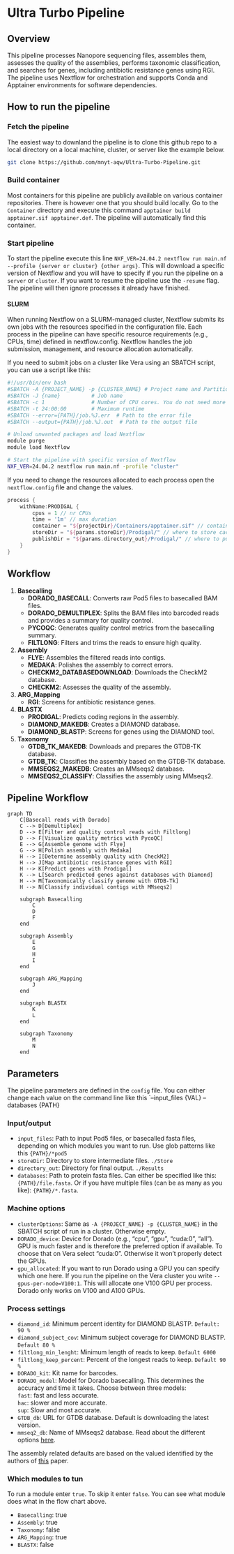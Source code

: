 Ultra Turbo Pipeline
================

## Overview

This pipeline processes Nanopore sequencing files, assembles them,
assesses the quality of the assemblies, performs taxonomic
classification, and searches for genes, including antibiotic resistance
genes using RGI. The pipeline uses Nextflow for orchestration and
supports Conda and Apptainer environments for software dependencies.

## How to run the pipeline

### Fetch the pipeline

The easiest way to downland the pipeline is to clone this github repo to
a local directory on a local machine, cluster, or server like the
example below.

``` bash
git clone https://github.com/mnyt-aqw/Ultra-Turbo-Pipeline.git
```

### Build container

Most containers for this pipeline are publicly available on various
container repositories. There is however one that you should build
locally. Go to the `Container` directory and execute this command
`apptainer build apptainer.sif apptainer.def`. The pipeline will
automatically find this container.

### Start pipeline

To start the pipeline execute this line
`NXF_VER=24.04.2 nextflow run main.nf --profile {server or cluster} {other args}`.
This will download a specific version of Nextflow and you will have to
specify if you run the pipeline on a `server` or `cluster`. If you want
to resume the pipeline use the `-resume` flag. The pipeline will then
ignore processes it already have finished.

#### SLURM

When running Nextflow on a SLURM-managed cluster, Nextflow submits its
own jobs with the resources specified in the configuration file. Each
process in the pipeline can have specific resource requirements (e.g.,
CPUs, time) defined in nextflow.config. Nextflow handles the job
submission, management, and resource allocation automatically.

If you need to submit jobs on a cluster like Vera using an SBATCH
script, you can use a script like this:

``` bash
#!/usr/bin/env bash
#SBATCH -A {PROJECT_NAME} -p {CLUSTER_NAME} # Project name and Partition/queue name
#SBATCH -J {name}          # Job name
#SBATCH -c 1               # Number of CPU cores. You do not need more than 1 here
#SBATCH -t 24:00:00        # Maximum runtime
#SBATCH --error={PATH}/job.%J.err  # Path to the error file
#SBATCH --output={PATH}/job.%J.out  # Path to the output file

# Unload unwanted packages and load Nextflow
module purge
module load Nextflow

# Start the pipeline with specific version of Nextflow
NXF_VER=24.04.2 nextflow run main.nf -profile "cluster"
```

If you need to change the resources allocated to each process open the
`nextflow.config` file and change the values.

``` groovy
process {
    withName:PRODIGAL {
        cpus = 1 // nr CPUs
        time = '1m' // max duration
        container = "${projectDir}/Containers/apptainer.sif" // container
        storeDir = "${params.storeDir}/Prodigal/" // where to store cache
        publishDir = "${params.directory_out}/Prodigal/" // where to publish results
    }
}
```

## Workflow

1.  **Basecalling**
    - **DORADO_BASECALL**: Converts raw Pod5 files to basecalled BAM
      files.
    - **DORADO_DEMULTIPLEX**: Splits the BAM files into barcoded reads
      and provides a summary for quality control.
    - **PYCOQC**: Generates quality control metrics from the basecalling
      summary.
    - **FILTLONG**: Filters and trims the reads to ensure high quality.
2.  **Assembly**
    - **FLYE**: Assembles the filtered reads into contigs.
    - **MEDAKA**: Polishes the assembly to correct errors.
    - **CHECKM2_DATABASEDOWNLOAD**: Downloads the CheckM2 database.
    - **CHECKM2**: Assesses the quality of the assembly.
3.  **ARG_Mapping**
    - **RGI**: Screens for antibiotic resistance genes.
4.  **BLASTX**
    - **PRODIGAL**: Predicts coding regions in the assembly.
    - **DIAMOND_MAKEDB**: Creates a DIAMOND database.
    - **DIAMOND_BLASTP**: Screens for genes using the DIAMOND tool.
5.  **Taxonomy**
    - **GTDB_TK_MAKEDB**: Downloads and prepares the GTDB-TK database.
    - **GTDB_TK**: Classifies the assembly based on the GTDB-TK
      database.
    - **MMSEQS2_MAKEDB**: Creates an MMseqs2 database.
    - **MMSEQS2_CLASSIFY**: Classifies the assembly using MMseqs2.

## Pipeline Workflow

``` mermaid
graph TD
    C[Basecall reads with Dorado]
    C --> D[Demultiplex]
    D --> E[Filter and quality control reads with Filtlong]
    D --> F[Visualize quality metrics with PycoQC]
    E --> G[Assemble genome with Flye]
    G --> H[Polish assembly with Medaka]
    H --> I[Determine assembly quality with CheckM2]
    H --> J[Map antibiotic resistance genes with RGI]
    H --> K[Predict genes with Prodigal]
    K --> L[Search predicted genes against databases with Diamond]
    H --> M[Taxonomically classify genome with GTDB-Tk]
    H --> N[Classify individual contigs with MMseqs2]

    subgraph Basecalling
        C
        D
        F
    end

    subgraph Assembly
        E
        G
        H
        I
    end

    subgraph ARG_Mapping
        J
    end

    subgraph BLASTX
        K
        L
    end

    subgraph Taxonomy
        M
        N
    end
```

## Parameters

The pipeline parameters are defined in the `config` file. You can either
change each value on the command line like this \`–input_files {VAL}
–databases {PATH}

### Input/output

- `input_files`: Path to input Pod5 files, or basecalled fasta files,
  depending on which modules you want to run. Use glob patterns like
  this `{PATH}/*pod5`
- `storeDir`: Directory to store intermediate files. `./Store`
- `directory_out`: Directory for final output. `./Results`
- `databases`: Path to protein fasta files. Can either be specified like
  this: `{PATH}/file.fasta`. Or if you have multiple files (can be as
  many as you like): `{PATH}/*.fasta`.

### Machine options

- `clusterOptions`: Same as `-A {PROJECT_NAME} -p {CLUSTER_NAME}` in the
  SBATCH script of run in a cluster. Otherwise empty.
- `DORADO_device`: Device for Dorado (e.g., “cpu”, “gpu”, “cuda:0”,
  “all”). GPU is much faster and is therefore the preferred option if
  available. To choose that on Vera select “cuda:0”. Otherwise it won’t
  properly detect the GPUs.
- `gpu_allocated`: If you want to run Dorado using a GPU you can specify
  which one here. If you run the pipeline on the Vera cluster you write
  `--gpus-per-node=V100:1`. This will allocate one V100 GPU per process.
  Dorado only works on V100 and A100 GPUs.

### Process settings

- `diamond_id`: Minimum percent identity for DIAMOND BLASTP.
  `Default: 90 %`
- `diamond_subject_cov`: Minimum subject coverage for DIAMOND BLASTP.
  `Default 80 %`
- `filtlong_min_lenght`: Minimum length of reads to keep. `Default 6000`
- `filtlong_keep_percent`: Percent of the longest reads to keep.
  `Default 90 %`
- `DORADO_kit`: Kit name for barcodes.
- `DORADO_model`: Model for Dorado basecalling. This determines the
  accuracy and time it takes. Choose between three models:  
  `fast`: fast and less accurate.  
  `hac`: slower and more accurate.  
  `sup`: Slow and most accurate.  
- `GTDB_db`: URL for GTDB database. Default is downloading the latest
  version.
- `mmseq2_db`: Name of MMseqs2 database. Read about the different
  options
  [here](https://github.com/soedinglab/mmseqs2/wiki#downloading-databases).

The assembly related defaults are based on the valued identified by the
authors of [this](https://doi.org/10.1371/journal.pcbi.1010905) paper.

### Which modules to tun

To run a module enter `true`. To skip it enter `false`. You can see what
module does what in the flow chart above.

- `Basecalling`: true
- `Assembly`: true
- `Taxonomy`: false
- `ARG_Mapping`: true
- `BLASTX`: false
